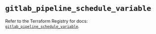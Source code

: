# `gitlab_pipeline_schedule_variable`

Refer to the Terraform Registry for docs: [`gitlab_pipeline_schedule_variable`](https://registry.terraform.io/providers/gitlabhq/gitlab/17.1.0/docs/resources/pipeline_schedule_variable).
